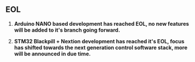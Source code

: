 <!-- panels:start -->
<!-- panels:title -->
## EOL
<!-- div:panels -->
1. __Arduino NANO based development has reached EOL, no new features will be added to it's branch going forward.__ 
>
2. __STM32 Blackpill + Nextion development has reached it's EOL, focus has shifted towards the next generation control software stack, more will be announced in due time.__ 
<!-- panels:end -->
